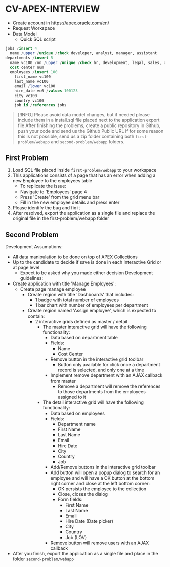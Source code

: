 # CV-APEX-INTERVIEW

- Create account in https://apex.oracle.com/en/
- Request Workspace
- Data Model
    - Quick SQL script

```sql
jobs /insert 4
  name /upper /unique /check developer, analyst, manager, assistant
departments /insert 5
  name vc100 /nn /upper /unique /check hr, development, legal, sales, operations
  cost center num
  employees /insert 100
    first_name vc100
    last_name vc100
    email /lower vc100
    hire_date vc6 /values 100123
    city vc100
    country vc100
    job id /references jobs
```

> [!INFO]
> Please avoid data model changes, but if needed please include them in a install.sql file placed next to the application export file
> After finishing the problems, create a public repository in Github, push your code and send us the Github Public URL
> If for some reason this is not possible, send us a zip folder containing both `first-problem/webapp` and `second-problem/webapp` folders.


## First Problem
 1. Load SQL file placed inside `first-problem/webapp` to your workspace
 2. This applications consists of a page that has an error when adding a new Employee to the employees table
     - To replicate the issue:
     - Navigate to 'Employees' page 4
     - Press 'Create' from the grid menu bar
     - Fill in the new employee details and press enter
 3. Please identify the bug and fix it
 4. After resolved, export the application as a single file and replace the original file in the first-problem/webapp folder

## Second Problem
Development Assumptions:
 - All data manipulation to be done on top of APEX Collections
 - Up to the candidate to decide if save is done in each Interactive Grid or at page level
     - Expect to be asked why you made either decision
 Development guidelines:
 - Create application with title 'Manage Employees':
    - Create page manage employee
         - Create region with title 'Dashboards' that includes:
             - 1 badge with total number of employees
             - 1 bar chart with number of employees per department
         - Create region named 'Assign employee', which is expected to contain:
             - 2 interactive grids defined as master / detail
                 - The master interactive grid will have the following functionality:
                     - Data based on department table
                     - Fields:
                         - Name
                         - Cost Center
                     - Remove button in the interactive grid toolbar
                        - Button only available for click once a department record is selected, and only one at a time
                     - Implement remove department with an AJAX callback from master
                         - Remove a department will remove the references to those departments from the employees assigned to it
                 - The detail interactive grid will have the following functionality:
                     - Data based on employees
                     - Fields:
                         - Department name
                         - First Name
                         - Last Name
                         - Email
                         - Hire Date
                         - City
                         - Country
                         - Job
                     - Add/Remove buttons in the interactive grid toolbar
                     - Add button will open a popup dialog to search for an employee and will have a OK button at the bottom right corner and close at the left bottom corner:
                         - OK persists the employee to the collection
                         - Close, closes the dialog
                         - Form fields:
                             - First Name
                             - Last Name
                             - Email
                             - Hire Date (Date picker)
                             - City
                             - Country
                             - Job (LOV)
                     - Remove button will remove users with an AJAX callback
 - After you finish, export the application as a single file and place in the folder `second-problem/webapp`


